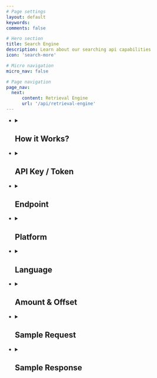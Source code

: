 ```yaml
---
# Page settings
layout: default
keywords:
comments: false

# Hero section
title: Search Engine
description: Learn about our searching api capabilities
icon: 'search-more'

# Micro navigation
micro_nav: false

# Page navigation
page_nav:
  next:
      content: Retrieval Engine
      url: '/api/retrieval-engine'
---
```

<ul>
    <li>
   <details>
     <summary>
       <h2> How it Works? </h2>
     </summary> 
<p>Retrieval of the icons is a separate service. Instead of API responses, it returns the icons as PNG files. Powered with a CDN, it's blazing fast. Also, reshaping the icons via an URL is cool.</p>  

<p>It accepts search queries and returns responses. A response is a JSON containing metadata items for the most relevant icons. You can use the metadata to further filter, group, and retrieve icons. This section explains the searching parameters used for the service. You embed these parameters one after another in your query. The order of the parameters is up to you.</p>
   </details>
   </li>
   <li>
   <details>
     <summary>
       <h2> API Key / Token </h2>
     </summary>
<p>Personal <b>API key</b> or <b>token</b> is a shortcode in text format. This token grants you permission to send requests to searching and retrieval engines. After we receive a payment from a client, we issue an API key. You may proceed with the payment on <a href="https://icons8.recurly.com/subscribe/api_access" rel="nofollow">this page</a>.</p>
   </details>
   </li>
    <li>
   <details>
     <summary>
       <h2> Endpoint </h2>
     </summary>
<p>The endpoint is the URL where our service can be accessed by a client application. The v4 search engine endpoint is: <a href="https://api.icons8.com/api/iconsets/v4/search" rel="nofollow">https://api.icons8.com/api/iconsets/v4/search</a></p>
   </details>
   </li>
   <li>
   <details>
     <summary>
       <h2> Platform  </h2>
     </summary>
<p>There is a set of parameters or attributes with a name  <code>platform</code> or a <code>platform_api_code</code> or a <code>platform_code.</code>  All these names mean the same thing, the style of the icons.</p>
 <p align="center">
</p><table>
<thead>
<tr>
<th>Platform</th>
<th>Icon style</th>
</tr>
</thead>
<tbody>
<tr>
<td>win8</td>
<td>icons in the Microsoft Windows 8/Metro style</td>
</tr>
<tr>
<td>win10</td>
<td>icons in the Microsoft Windows 10/Threshold</td>
</tr>
<tr>
<td>ios7</td>
<td>icons in the Apple iOS 7/8/9/10 style</td>
</tr>
<tr>
<td>android</td>
<td>icons in the Google Android 4 Kitkat style</td>
</tr>
<tr>
<td>androidL</td>
<td>icons in the Google Android 5 Lollipop (Material) style</td>
</tr>
<tr>
<td>color</td>
<td>flat color icons</td>
</tr>
<tr>
<td>office</td>
<td>Icons for Microsoft Office</td>
</tr>
<tr>
<td>ultraviolet</td>
<td>Blue UI</td>
</tr>
<tr>
<td>nolan</td>
<td>Gradient Line</td>
</tr>
<tr>
<td>p1em</td>
<td>Simple Small</td>
</tr>
<tr>
<td>dotty</td>
<td>Dotted</td>
</tr>
<tr>
<td>dusk</td>
<td>Cute Color</td>
</tr>
<tr>
<td>Dusk_Wired</td>
<td>Cute Outline</td>
</tr>
<tr>
<td>cotton</td>
<td>Pastel</td>
</tr>
<tr>
<td>ios11</td>
<td>iOS Glyph</td>
</tr>
<tr>
<td>clouds</td>
<td>Clouds</td>
</tr>
<tr>
<td>bubbles</td>
<td>Circle Bubbles</td>
</tr>
<tr>
<td>plasticine</td>
<td>Color Hand Drawn</td>
</tr>
<tr>
<td>carbon_copy</td>
<td>Hand Drawn</td>
</tr>
<tr>
<td>doodle</td>
<td>Doodle</td>
</tr>
<tr>
<td>fineline</td>
<td>Fune Line</td>
</tr>
<tr>
<td>isometric</td>
<td>Isometric</td>
</tr>
<tr>
<td>flat_round</td>
<td>Round Infographic</td>
</tr>
<tr>
<td>m_outlined</td>
<td>Material Design Outlined</td>
</tr>
<tr>
<td>m_rounded</td>
<td>Material Design Rounded</td>
</tr>
<tr>
<td>m_two_tone</td>
<td>Material Design Two Tone</td>
</tr>
<tr>
<td>m_sharp</td>
<td>Material Design Sharp</td>
</tr>
</tbody>
</table>
<p></p>
   </details>
   </li>
   <li>
   <details>
     <summary>
       <h2> Language  </h2>
     </summary>
<p>Icon names, categories, and tags are localized. Here's the list of supported languages:</p>
 <p align="center">
</p><table>
<thead>
<tr>
<th>Language</th>
<th>Language name</th>
</tr>
</thead>
<tbody>
<tr>
<td>en-US</td>
<td>English</td>
</tr>
<tr>
<td>fr-FR</td>
<td>French</td>
</tr>
<tr>
<td>de-DE</td>
<td>German</td>
</tr>
<tr>
<td>it-IT</td>
<td>Italian</td>
</tr>
<tr>
<td>pt-BR</td>
<td>Portuguese</td>
</tr>
<tr>
<td>pl-PL</td>
<td>Polish</td>
</tr>
<tr>
<td>ru-RU</td>
<td>Russian</td>
</tr>
<tr>
<td>es-ES</td>
<td>Spanish</td>
</tr>
<tr>
<td>zh-CN</td>
<td>Chinese</td>
</tr>
<tr>
<td>ja-JP</td>
<td>Japanese</td>
</tr>
</tbody>
</table>
<p></p>
<p>The primary language is English. If we do not internationalize something, it will be in English.</p>
   </details>
   </li>
   <li>
   <details>
     <summary>
       <h2> Amount & Offset </h2>
     </summary>
<p>Amount field is the largest number of icons which you'd like to receive. The default value is 25. Offset field is the offset from the first received result. The default value is 0. </p>
   </details>
   </li>
   <li>
   <details>
     <summary>
       <h2> Sample Request </h2>
     </summary>
<p><a href="https://api.icons8.com/api/iconsets/v4/search?term=home&amp;amount=50&amp;offset=0&amp;platform=all&amp;language=en-US&amp;token=al05i21yfatb4s5eac20c4wr4394b1z2" rel="nofollow">https://api.icons8.com/api/iconsets/v4/search?term=home&amp;amount=50&amp;offset=0&amp;platform=all&amp;language=en-US&amp;token=al05i21yfatb4s5eac20c4wr4394b1z2</a>.</p>
<ul>
<li>search query: "home"</li>
<li>amount: "50"</li>
<li>platform (style): "all"</li>
<li>language: "US"</li>
<li>token: "al05i21yfatb4s5eac20c4wr4394b1z2"</li>
</ul>
   <br>
<p>You may use the platform as a filter in your requests.</p>
   </details>
   </li>
   <li>
   <details>
     <summary>
       <h2> Sample Response </h2>
     </summary>
 <p align="center">
</p><table>
<thead>
<tr>
<th><a target="_blank" rel="noopener noreferrer" href="/icons8-docs/public/icons/v4_Search_JSON_1.png"><img src="/icons8-docs/public/icons/v4_Search_JSON_1.png" style="max-width:100%;"></a></th>
<th><a target="_blank" rel="noopener noreferrer" href="/icons8-docs/public/icons/v4_Search_JSON_2.png"><img src="/icons8-docs/public/icons/v4_Search_JSON_2.png" style="max-width:100%;"></a></th>
</tr>
</thead>
</table>
   <p></p>
<p>You may use category attribute to group the results. Pay attention that the service will not return the categories which have less than ten icons.</p>
   </details>
   </li>
   </ul>
